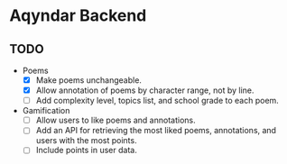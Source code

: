 # Aqyndar Backend

## TODO

- Poems
    - [x] Make poems unchangeable.
    - [x] Allow annotation of poems by character range, not by line.
    - [ ] Add complexity level, topics list, and school grade to each poem.
- Gamification
    - [ ] Allow users to like poems and annotations.
    - [ ] Add an API for retrieving the most liked poems, annotations, and users with the most points.
    - [ ] Include points in user data.
